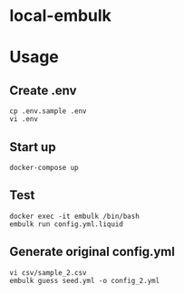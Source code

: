 # local-embulk

# Usage

## Create .env
```
cp .env.sample .env
vi .env
```

## Start up
```
docker-compose up
```

## Test
```
docker exec -it embulk /bin/bash
embulk run config.yml.liquid
```

## Generate original config.yml
```
vi csv/sample_2.csv
embulk guess seed.yml -o config_2.yml
```